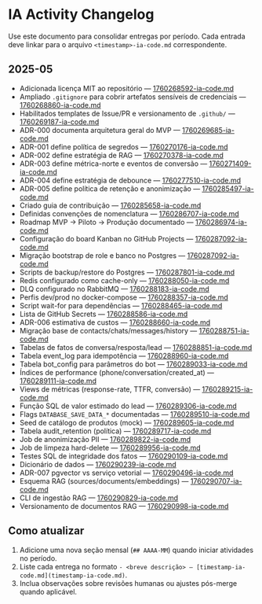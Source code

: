 # IA Activity Changelog

Use este documento para consolidar entregas por período. Cada entrada deve linkar para o arquivo `<timestamp>-ia-code.md` correspondente.

## 2025-05
- Adicionada licença MIT ao repositório — [1760268592-ia-code.md](1760268592-ia-code.md)
- Ampliado `.gitignore` para cobrir artefatos sensíveis de credenciais — [1760268860-ia-code.md](1760268860-ia-code.md)
- Habilitados templates de Issue/PR e versionamento de `.github/` — [1760269187-ia-code.md](1760269187-ia-code.md)
- ADR-000 documenta arquitetura geral do MVP — [1760269685-ia-code.md](1760269685-ia-code.md)
- ADR-001 define política de segredos — [1760270176-ia-code.md](1760270176-ia-code.md)
- ADR-002 define estratégia de RAG — [1760270378-ia-code.md](1760270378-ia-code.md)
- ADR-003 define métrica-norte e eventos de conversão — [1760271409-ia-code.md](1760271409-ia-code.md)
- ADR-004 define estratégia de debounce — [1760277510-ia-code.md](1760277510-ia-code.md)
- ADR-005 define política de retenção e anonimização — [1760285497-ia-code.md](1760285497-ia-code.md)
- Criado guia de contribuição — [1760285658-ia-code.md](1760285658-ia-code.md)
- Definidas convenções de nomenclatura — [1760286707-ia-code.md](1760286707-ia-code.md)
- Roadmap MVP → Piloto → Produção documentado — [1760286974-ia-code.md](1760286974-ia-code.md)
- Configuração do board Kanban no GitHub Projects — [1760287092-ia-code.md](1760287092-ia-code.md)
- Migração bootstrap de role e banco no Postgres — [1760287092-ia-code.md](1760287092-ia-code.md)
- Scripts de backup/restore do Postgres — [1760287801-ia-code.md](1760287801-ia-code.md)
- Redis configurado como cache-only — [1760288050-ia-code.md](1760288050-ia-code.md)
- DLQ configurado no RabbitMQ — [1760288183-ia-code.md](1760288183-ia-code.md)
- Perfis dev/prod no docker-compose — [1760288357-ia-code.md](1760288357-ia-code.md)
- Script wait-for para dependências — [1760288465-ia-code.md](1760288465-ia-code.md)
- Lista de GitHub Secrets — [1760288586-ia-code.md](1760288586-ia-code.md)
- ADR-006 estimativa de custos — [1760288660-ia-code.md](1760288660-ia-code.md)
- Migração base de contacts/chats/messages/history — [1760288751-ia-code.md](1760288751-ia-code.md)
- Tabelas de fatos de conversa/resposta/lead — [1760288851-ia-code.md](1760288851-ia-code.md)
- Tabela event_log para idempotência — [1760288960-ia-code.md](1760288960-ia-code.md)
- Tabela bot_config para parâmetros do bot — [1760289033-ia-code.md](1760289033-ia-code.md)
- Índices de performance (phone/conversation/created_at) — [1760289111-ia-code.md](1760289111-ia-code.md)
- Views de métricas (response-rate, TTFR, conversão) — [1760289215-ia-code.md](1760289215-ia-code.md)
- Função SQL de valor estimado do lead — [1760289306-ia-code.md](1760289306-ia-code.md)
- Flags `DATABASE_SAVE_DATA_*` documentadas — [1760289510-ia-code.md](1760289510-ia-code.md)
- Seed de catálogo de produtos (mock) — [1760289605-ia-code.md](1760289605-ia-code.md)
- Tabela audit_retention (política) — [1760289717-ia-code.md](1760289717-ia-code.md)
- Job de anonimização PII — [1760289822-ia-code.md](1760289822-ia-code.md)
- Job de limpeza hard-delete — [1760289956-ia-code.md](1760289956-ia-code.md)
- Testes SQL de integridade dos fatos — [1760290109-ia-code.md](1760290109-ia-code.md)
- Dicionário de dados — [1760290239-ia-code.md](1760290239-ia-code.md)
- ADR-007 pgvector vs serviço vetorial — [1760290496-ia-code.md](1760290496-ia-code.md)
- Esquema RAG (sources/documents/embeddings) — [1760290707-ia-code.md](1760290707-ia-code.md)
- CLI de ingestão RAG — [1760290829-ia-code.md](1760290829-ia-code.md)
- Versionamento de documentos RAG — [1760290998-ia-code.md](1760290998-ia-code.md)

## Como atualizar
1. Adicione uma nova seção mensal (`## AAAA-MM`) quando iniciar atividades no período.
2. Liste cada entrega no formato `- <breve descrição> — [timestamp-ia-code.md](timestamp-ia-code.md)`.
3. Inclua observações sobre revisões humanas ou ajustes pós-merge quando aplicável.
